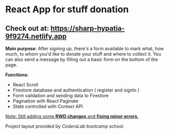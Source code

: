 # React App for stuff donation 

## Check out at: https://sharp-hypatia-9f9274.netlify.app

**Main purpose**: After signing up, there's a form available to mark what, how much, to whom you'd like to donate your stuff and where to collect it. You can also send a message by filling out a basic form on the bottom of the page.


**Functions:**

* React Scroll
* Firestore database and authentication ( register and signIn )
* Form validation and sending data to Firestore
* Pagination with React Paginate
* State controlled with Context API

<ins>Note: Still adding some **RWD changes** and **fixing minor errors**.</ins> 

Project layout provided by *CodersLab* bootcamp school.

